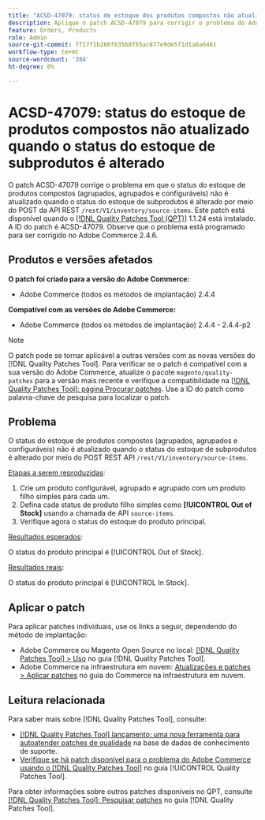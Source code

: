 ```yaml
---
title: "ACSD-47079: status de estoque dos produtos compostos não atualizado quando o status do estoque de subprodutos é alterado"
description: Aplique o patch ACSD-47079 para corrigir o problema do Adobe Commerce em que o status do estoque de produtos compostos (agrupados, agrupados e configuráveis) não é atualizado quando o status do estoque de subprodutos é alterado por meio do POST REST API /rest/V1/inventory/source-items.
feature: Orders, Products
role: Admin
source-git-commit: 7f17f1b286f635b8f65ac877e9de5f1d1a6a6461
workflow-type: tm+mt
source-wordcount: '384'
ht-degree: 0%

---
```


# ACSD-47079: status do estoque de produtos compostos não atualizado quando o status do estoque de subprodutos é alterado

O patch ACSD-47079 corrige o problema em que o status do estoque de produtos compostos (agrupados, agrupados e configuráveis) não é atualizado quando o status do estoque de subprodutos é alterado por meio do POST da API REST `/rest/V1/inventory/source-items`. Este patch está disponível quando o [[!DNL Quality Patches Tool (QPT)]](https://experienceleague.adobe.com/en/docs/commerce-knowledge-base/kb/announcements/commerce-announcements/magento-quality-patches-released-new-tool-to-self-serve-quality-patches) 1.1.24 está instalado. A ID do patch é ACSD-47079. Observe que o problema está programado para ser corrigido no Adobe Commerce 2.4.6.

## Produtos e versões afetados

**O patch foi criado para a versão do Adobe Commerce:**

* Adobe Commerce (todos os métodos de implantação) 2.4.4

**Compatível com as versões do Adobe Commerce:**

* Adobe Commerce (todos os métodos de implantação) 2.4.4 - 2.4.4-p2

>[!NOTE]
>
>O patch pode se tornar aplicável a outras versões com as novas versões do [!DNL Quality Patches Tool]. Para verificar se o patch é compatível com a sua versão do Adobe Commerce, atualize o pacote `magento/quality-patches` para a versão mais recente e verifique a compatibilidade na [[!DNL Quality Patches Tool]: página Procurar patches](https://experienceleague.adobe.com/tools/commerce-quality-patches/index.html). Use a ID do patch como palavra-chave de pesquisa para localizar o patch.

## Problema

O status do estoque de produtos compostos (agrupados, agrupados e configuráveis) não é atualizado quando o status do estoque de subprodutos é alterado por meio do POST REST API `/rest/V1/inventory/source-items`.

<u>Etapas a serem reproduzidas</u>:

1. Crie um produto configurável, agrupado e agrupado com um produto filho simples para cada um.
1. Defina cada status de produto filho simples como **[!UICONTROL Out of Stock]** usando a chamada de API `source-items`.
1. Verifique agora o status do estoque do produto principal.

<u>Resultados esperados</u>:

O status do produto principal é [!UICONTROL Out of Stock].

<u>Resultados reais</u>:

O status do produto principal é [!UICONTROL In Stock].

## Aplicar o patch

Para aplicar patches individuais, use os links a seguir, dependendo do método de implantação:

* Adobe Commerce ou Magento Open Source no local: [[!DNL Quality Patches Tool] > Uso](https://experienceleague.adobe.com/docs/commerce-operations/tools/quality-patches-tool/usage.html) no guia [!DNL Quality Patches Tool].
* Adobe Commerce na infraestrutura em nuvem: [Atualizações e patches > Aplicar patches](https://experienceleague.adobe.com/docs/commerce-cloud-service/user-guide/develop/upgrade/apply-patches.html) no guia do Commerce na infraestrutura em nuvem.

## Leitura relacionada

Para saber mais sobre [!DNL Quality Patches Tool], consulte:

* [[!DNL Quality Patches Tool] lançamento: uma nova ferramenta para autoatender patches de qualidade](https://experienceleague.adobe.com/en/docs/commerce-knowledge-base/kb/announcements/commerce-announcements/magento-quality-patches-released-new-tool-to-self-serve-quality-patches) na base de dados de conhecimento de suporte.
* [Verifique se há patch disponível para o problema do Adobe Commerce usando o  [!DNL Quality Patches Tool]](/help/tools/quality-patches-tool/patches-available-in-qpt/check-patch-for-magento-issue-with-magento-quality-patches.md) no guia [!UICONTROL Quality Patches Tool].


Para obter informações sobre outros patches disponíveis no QPT, consulte [[!DNL Quality Patches Tool]: Pesquisar patches](https://experienceleague.adobe.com/tools/commerce-quality-patches/index.html) no guia [!DNL Quality Patches Tool].
